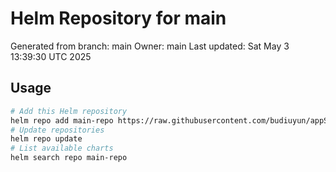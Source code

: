 # Helm Repository for main
Generated from branch: main
Owner: main
Last updated: Sat May  3 13:39:30 UTC 2025

## Usage
```bash
# Add this Helm repository
helm repo add main-repo https://raw.githubusercontent.com/budiuyun/appStore/helm-main/
# Update repositories
helm repo update
# List available charts
helm search repo main-repo
```
